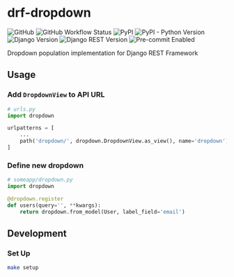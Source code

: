 # drf-dropdown

![GitHub](https://img.shields.io/github/license/earthpyy/drf-dropdown)
![GitHub Workflow Status](https://img.shields.io/github/workflow/status/earthpyy/drf-dropdown/CI)
![PyPI](https://img.shields.io/pypi/v/drf-dropdown)
![PyPI - Python Version](https://img.shields.io/pypi/pyversions/drf-dropdown)
![Django Version](https://img.shields.io/badge/django-3.0%20%7C%203.1%20%7C%203.2-blue)
![Django REST Version](https://img.shields.io/badge/djangorestframework-3.11%20%7C%203.12-blue)
![Pre-commit Enabled](https://img.shields.io/badge/pre--commit-enabled-brightgreen?logo=pre-commit&logoColor=white)

Dropdown population implementation for Django REST Framework

## Usage

### Add `DropdownView` to API URL

```python
# urls.py
import dropdown

urlpatterns = [
    ...
    path('dropdown/', dropdown.DropdownView.as_view(), name='dropdown'),
]
```

### Define new dropdown

```python
# someapp/dropdown.py
import dropdown

@dropdown.register
def users(query='', **kwargs):
    return dropdown.from_model(User, label_field='email')
```

## Development

### Set Up

```bash
make setup
```
